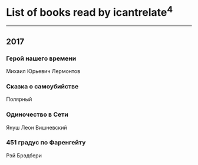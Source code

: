 # List of books read by icantrelate<sup>4</sup>
---

## 2017

### Герой нашего времени
Михаил Юрьевич Лермонтов


### Сказка о самоубийстве
Полярный


### Одиночество в Сети
Януш Леон Вишневский


### 451 градус по Фаренгейту
Рэй Брэдбери



